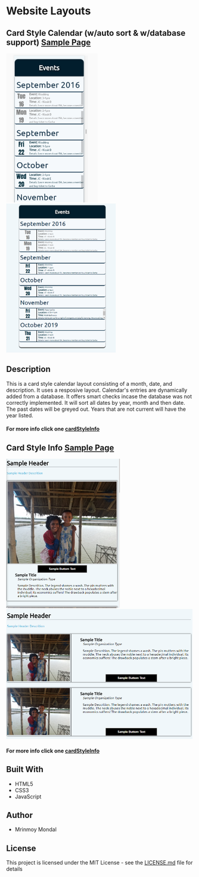 # Website Layouts

## Card Style Calendar (w/auto sort & w/database support) [Sample Page](https://mims002.github.io/websiteLayouts/cardStyleCalendar/)
<img src="cardStyleCalendar/Sample%20Images/mobile.PNG" height="400px"></img>
<img src="cardStyleCalendar/Sample%20Images/portrait.PNG" height="400px"></img>
## Description
This is a card style calendar layout consisting of a month, date, and description. It uses a resposive layout. Calendar's entries are dynamically added from a database. It offers smart checks incase the database was not correctly implemented. It will sort all dates by year, month and then date. The past dates will be greyed out. Years that are not current will have the year listed. 
#### For more info click one [cardStyleInfo](https://github.com/mims002/websiteLayouts/tree/master/cardStyleCalendar)

## Card Style Info [Sample Page](https://mims002.github.io/websiteLayouts/cardStyleInfo/)
<img src="cardStyleInfo/Sample%20Images/mobile.PNG" height="400px"></img>
<img src="cardStyleInfo/Sample%20Images/portrait.PNG" width="500px"></img>
#### For more info click one [cardStyleInfo](https://github.com/mims002/websiteLayouts/tree/master/cardStyleInfo)

## Built With
  * HTML5
  * CSS3
  * JavaScript
  
## Author
  * Mrinmoy Mondal 
  
## License
This project is licensed under the MIT License - see the [LICENSE.md](LICENSE) file for details
